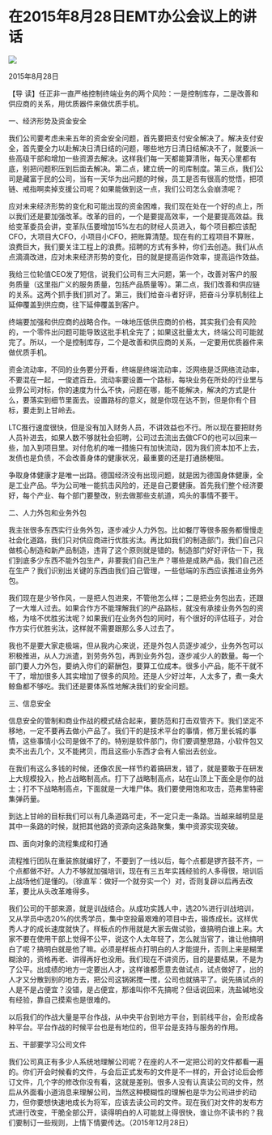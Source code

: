 # 在2015年8月28日EMT办公会议上的讲话
<img class="pv" src="https://api.visitor.plantree.me/visitor-badge/pv?namespace=plantree.me&key=renzhengfei-speeches/在2015年8月28日EMT办公会议上的讲话.md">


2015年8月28日



【导  读】任正非一直严格控制终端业务的两个风险：一是控制库存，二是改善和供应商的关系，用优质器件来做优质手机。



 一、经济形势及资金安全

 我们公司要考虑未来五年的资金安全问题，首先要把支付安全解决了。解决支付安全，首先要全力以赴解决日清日结的问题，哪些地方日清日结解决不了，就要派一些高级干部和增加一些资源去解决。这样我们每一天都能算清账，每天心里都有底，别把问题积压到后面去解决。第二点，建立统一的司库制度。第三点，我们公司是藏富于民的公司，当有一天华为出问题的时候，员工是否有很高的觉悟，把项链、戒指啊卖掉支援公司呢？如果能做到这一点，我们公司怎么会崩溃呢？

应对未来经济形势的变化和可能出现的资金困难，我们现在处在一个好的点上，所以我们还是要加强改革。改革的目的，一个是要提高效率，一个是要提高效益。我给变革委员会讲，变革队伍要增加15%左右的财经人员进入，每个项目都应该配CFO，大项目大CFO，小项目小CFO，把账算清楚。现在有的工程项目不算账，浪费巨大，我们要关注工程上的浪费。招聘的方式有多种，你们去创造。我们从点点滴滴改进，应对未来经济形势的变化，目的就是提高运作效率，提高运作效益。

 我给三位轮值CEO发了短信，说我们公司有三大问题，第一个，改善对客户的服务质量（这里指广义的服务质量，包括产品质量等）。第二点，我们改善和供应链的关系。这两个抓手我们抓对了。第三，我们给奋斗者好评，把奋斗分享机制往上延伸覆盖到供应商，往下延伸覆盖到客户。

终端要加强和供应商的战略合作。一味地压低供应商的价格，其实我们会有风险的，一个零件出问题可能导致这批手机全完了；如果这批量太大，终端公司可能就完了。所以，一个是控制库存，二个是改善和供应商的关系，一定要用优质器件来做优质手机。

 资金流动率，不同的业务要分开看，终端是终端流动率，泛网络是泛网络流动率，不要混在一起，一俊遮百丑。流动率要设置一个路标，每块业务在所处的行业里与业界公司对标，你的速度为什么不快，问题在哪，能不能解决，解决的方式是什么，要落实到细节里面去。设置路标的意义，就是你现在达不到，但是你有个目标，要走到上甘岭去。

 LTC推行速度很快，但是没有加入财务人员，不讲效益也不行。所以现在要把财务人员补进去，如果人数不够就社会招聘，公司过去流出去做CFO的也可以回来一些，加入到项目里。对付危机的唯一措施只有加快流动，因为我们资本加不上去，发债也是负债，不会改善身体的健康状况，最重要的还是打通肠梗阻。

争取身体健康才是唯一出路。德国经济没有出现问题，就是因为德国身体健康，全是工业产品。华为公司唯一能抗击风险的，还是自己要健康。首先我们整个经济要好，每个产业、每个部门要整改，别去做那些支航道，鸡头的事情不要干。

  二、人力外包和业务外包

 我主张很多东西实行业务外包，逐步减少人力外包。比如餐厅等很多服务都慢慢走社会化道路，我们只对供应商进行优胜劣汰。再比如我们的制造部门，我们自己只做核心制造和新产品制造，违背了这个原则就是错的。制造部门好好评估一下，我们到底多少东西不能外包生产，非要我们自己生产？哪些是成熟产品，我们自己还在生产？我们识别出关键的东西由我们自己管理，一些低端的东西应该推进业务外包。

 我们现在是少爷作风，一是把人包进来，不管他怎么样；二是把业务包出去，还跟了一大堆人过去。如果合作方不能理解我们的产品路标，就没有承接业务外包的资格，为啥不优胜劣汰呢？如果我们在业务外包的同时，有个很好的评估班子，对合作方实行优胜劣汰，这样就不需要跟那么多人过去了。

 我也不是要大家走极端，但从我内心来说，还是外包人员逐步减少，业务外包可以积极推进，从人力派遣，到劳务外包，再到业务外包，逐步减少人的数量。每一个部门要人力外包，要纳入你们的薪酬包，要算工位成本。很多小产品，能不干就不干了，增加很多人其实增加了很多的风险。还是人少好过年，人太多了，煮一条大鲸鱼都不够吃。我们还是要体系性地解决我们的安全问题。

 三、信息安全

信息安全的管制和商业作战的模式结合起来，要防范和打击双管齐下。我们坚定不移地，一定不要再去做小产品了。我们干的是技术平台的事情，修万里长城的事情，这些事情小公司是做不了的。特别是软件部门，你们要调整思路，小软件包又卖不出去几个，又不能拷贝，而且这些小东西才会有人偷出去创业。

 在我们有这么多钱的时候，还像农民一样节约着搞研发，错了，就是要敢于在研发上大规模投入，抢占战略制高点。打下了战略制高点，站在山顶上下面全是你的战士；打不下战略制高点，下面就是一大堆尸体。我们要使用饱和攻击，范弗里特密集弹药量。

到达上甘岭的目标我们可以有几条道路可走，不一定只走一条路。当越来越明显是其中一条路的时候，就把其他路的资源向这条路聚集，集中资源实现突破。

  四、面向对象的流程集成和打通

 流程推行团队在重装旅就编好了，不要到了一线以后，每个点都是锣齐鼓不齐，一个点都做不好。人力不够就加强培训，现在有三五年实践经验的人多得很，培训后上战场他们是懂的。（徐直军：做好一个就夯实一个）对，否则复辟以后再去改革，要比从头改革难得多。

 我们公司的干部来源，就是训战结合。从成功实践人中，选20%进行训战培训，又从学员中选20%的优秀学员，集中空投最艰难的项目中去，锻炼成长。这样优秀人才的成长速度就快了。样板点的作用就是大家去做试验，谁搞明白谁上来。大家不要在使用干部上觉得不公平，说这个人太年轻了，怎么就当官了，谁让他搞明白了呢？搞明白就是他了嘛。必须是样板点打明白的人才能提升，否则上来是糊里糊涂的，资格再老、讲得再好也没用。我们现在不讲资历，目的是要结果，不是为了公平。出成绩的地方一定要出人才，这样谁都愿意去做试点，试点做好了，出的人才又分散到别的地方去，把公司这锅粥搅一搅，公司也就搞平了。说先搞试点的人是不是占便宜？没错，是占便宜，那谁叫你不先搞呢？但话说回来，洗盐碱地没有经验，靠自己摸索也是很难的。

以后我们的作战大量是平台作战，从中央平台到地方平台，到前线平台，会形成各种平台。平台作战的时候平台也是有地位的，但平台是支持与服务的作用。

  五、干部要学习公司文件

 我们公司真正有多少人系统地理解公司呢？在座的人不一定把公司的文件都看一遍的。你们开会时候看的文件，与会后正式发布的文件是不一样的，开会讨论后会修订文件，几个字的修改你没有看，这就是差别。很多人没有认真读公司的文件，然后从外面看小道消息来理解公司，当然这种模糊性的理解也是华为公司进步的动力，但你要想快速地成长为将军，应该去读公司的文件。现在我们对文件的发布方式进行改变，干脆全部公开，读得明白的人可能就上得很快，谁让你不读书的？我们要制订一些规则，上情下情要传达。（2015年12月28日）
